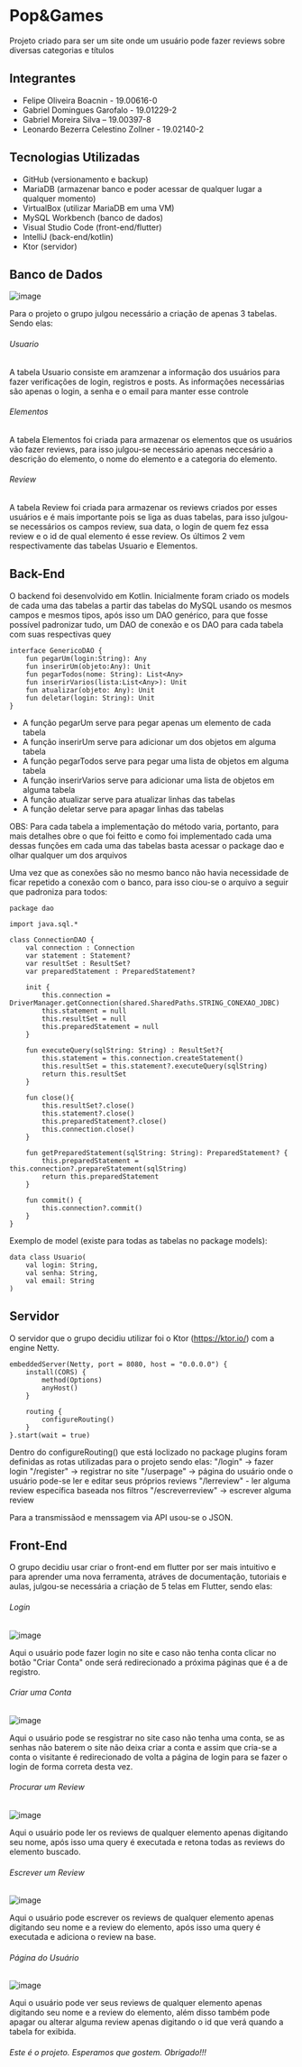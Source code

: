 # Pop&Games

Projeto criado para ser um site onde um usuário pode fazer reviews sobre diversas categorias e títulos

## Integrantes

- Felipe Oliveira Boacnin - 19.00616-0
- Gabriel Domingues Garofalo - 19.01229-2
- Gabriel Moreira Silva – 19.00397-8
- Leonardo Bezerra Celestino Zollner - 19.02140-2

## Tecnologias Utilizadas

- GitHub (versionamento e backup)
- MariaDB (armazenar banco e poder acessar de qualquer lugar a qualquer momento)
- VirtualBox (utilizar MariaDB em uma VM)
- MySQL Workbench (banco de dados)
- Visual Studio Code (front-end/flutter)
- IntelliJ (back-end/kotlin)
- Ktor (servidor)


## Banco de Dados
![image](https://user-images.githubusercontent.com/73725151/142737226-ef2973e6-2722-48da-8397-98c84616b561.png)

Para o projeto o grupo julgou necessário a criação de apenas 3 tabelas. Sendo elas:

###### Usuario
A tabela Usuario consiste em aramzenar a informação dos usuários para fazer verificações de login, registros e posts. As informações necessárias são apenas o login, a senha e o email para manter esse controle

###### Elementos
A tabela Elementos foi criada para armazenar os elementos que os usuários vão fazer reviews, para isso julgou-se necessário apenas neccesário a descrição do elemento, o nome do elemento e a categoria do elemento.

###### Review
A tabela Review foi criada para armazenar os reviews criados por esses usuários e é mais importante pois se liga as duas tabelas, para isso julgou-se necessários os campos review, sua data, o login de quem fez essa review e o id de qual elemento é esse review. Os últimos 2 vem respectivamente das tabelas Usuario e Elementos.

## Back-End

O backend foi desenvolvido em Kotlin. Inicialmente foram criado os models de cada uma das tabelas a partir das tabelas do MySQL usando os mesmos campos e mesmos tipos, após isso um DAO genérico, para que fosse possível padronizar tudo, um DAO de conexão e os DAO para cada tabela com suas respectivas quey

```
interface GenericoDAO {
    fun pegarUm(login:String): Any
    fun inserirUm(objeto:Any): Unit
    fun pegarTodos(nome: String): List<Any>
    fun inserirVarios(lista:List<Any>): Unit
    fun atualizar(objeto: Any): Unit
    fun deletar(login: String): Unit
}
```

- A função pegarUm serve para pegar apenas um elemento de cada tabela
- A função inserirUm serve para adicionar um dos objetos em alguma tabela
- A função pegarTodos serve para pegar uma lista de objetos em alguma tabela
- A função inserirVarios serve para adicionar uma lista de objetos em alguma tabela
- A função atualizar serve para atualizar linhas das tabelas
- A função deletar serve para apagar linhas das tabelas

OBS: Para cada tabela a implementação do método varia, portanto, para mais detalhes obre o que foi feitto e como foi implementado cada uma dessas funções em cada uma das tabelas basta acessar o package dao e olhar qualquer um dos arquivos

Uma vez que as conexões são no mesmo banco não havia necessidade de ficar repetido a conexão com o banco, para isso ciou-se o arquivo a seguir que padroniza para todos:
```
package dao

import java.sql.*

class ConnectionDAO {
    val connection : Connection
    var statement : Statement?
    var resultSet : ResultSet?
    var preparedStatement : PreparedStatement?

    init {
        this.connection = DriverManager.getConnection(shared.SharedPaths.STRING_CONEXAO_JDBC)
        this.statement = null
        this.resultSet = null
        this.preparedStatement = null
    }

    fun executeQuery(sqlString: String) : ResultSet?{
        this.statement = this.connection.createStatement()
        this.resultSet = this.statement?.executeQuery(sqlString)
        return this.resultSet
    }

    fun close(){
        this.resultSet?.close()
        this.statement?.close()
        this.preparedStatement?.close()
        this.connection.close()
    }

    fun getPreparedStatement(sqlString: String): PreparedStatement? {
        this.preparedStatement = this.connection?.prepareStatement(sqlString)
        return this.preparedStatement
    }

    fun commit() {
        this.connection?.commit()
    }
}
```

Exemplo de model (existe para todas as tabelas no package models):
```
data class Usuario(
    val login: String,
    val senha: String,
    val email: String
)

```

## Servidor

O servidor que o grupo decidiu utilizar foi o Ktor (https://ktor.io/) com a engine Netty.

```
embeddedServer(Netty, port = 8080, host = "0.0.0.0") {
    install(CORS) {
        method(Options)
        anyHost()
    }

    routing {
        configureRouting()
    }
}.start(wait = true)
```

Dentro do configureRouting() que está loclizado no package plugins foram definidas as rotas utilizadas para o projeto sendo elas:
"/login" -> fazer login
"/register" -> registrar no site
"/userpage" -> página do usuário onde o usuário pode-se ler e editar seus próprios reviews
"/lerreview" - ler alguma review específica baseada nos filtros
"/escreverreview" -> escrever alguma review

Para a transmissãod e menssagem via API usou-se o JSON.

## Front-End

O grupo decidiu usar criar o front-end em flutter por ser mais intuitivo e para aprender uma nova ferramenta, atráves de documentação, tutoriais e aulas, julgou-se necessária a criação de 5 telas em Flutter, sendo elas:

###### Login

![image](https://user-images.githubusercontent.com/73725151/142737654-71eb25be-b92f-4ac0-b1ad-5010c053160d.png)

Aqui o usuário pode fazer login no site e caso não tenha conta clicar no botão "Criar Conta" onde será redirecionado a próxima páginas que é a de registro.

###### Criar uma Conta

![image](https://user-images.githubusercontent.com/73725151/142737992-c55b924a-bc05-44eb-a931-c00c1922f494.png)

Aqui o usuário pode se resgistrar no site caso não tenha uma conta, se as senhas não baterem o site não deixa criar a conta e assim que cria-se a conta o visitante é redirecionado de volta a página de login para se fazer o login de forma correta desta vez.

###### Procurar um Review

![image](https://user-images.githubusercontent.com/73725151/142737882-94472387-21fa-4346-b036-d0feb040f970.png)

Aqui o usuário pode ler os reviews de qualquer elemento apenas digitando seu nome, após isso uma query é executada e retona todas as reviews do elemento buscado.

###### Escrever um Review

![image](https://user-images.githubusercontent.com/73725151/142737894-835c23ab-87e9-49a5-88ec-0cf7fd9334ae.png)

Aqui o usuário pode escrever os reviews de qualquer elemento apenas digitando seu nome e a review do elemento, após isso uma query é executada e adiciona o review na base.

###### Página do Usuário

![image](https://user-images.githubusercontent.com/73725151/142737949-1ab61d6c-8bd1-4a4c-a465-26b81d664eb4.png)

Aqui o usuário pode ver seus reviews de qualquer elemento apenas digitando seu nome e a review do elemento, além disso também pode apagar ou alterar alguma review apenas digitando o id que verá quando a tabela for exibida.

###### Este é o projeto. Esperamos que gostem. Obrigado!!!
